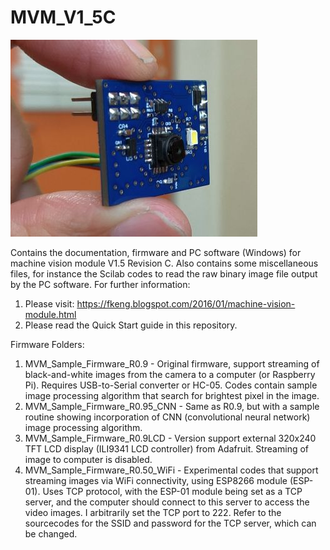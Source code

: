# MVM_V1_5C
![MVM_V1_5C](MVM_V1_5_HandHeld.jpg)

Contains the documentation, firmware and PC software (Windows) for machine vision module V1.5 Revision C. 
Also contains some miscellaneous files, for instance the Scilab codes to read the raw binary image file output by the PC software. 
For further information:
1. Please visit: https://fkeng.blogspot.com/2016/01/machine-vision-module.html
2. Please read the Quick Start guide in this repository.

Firmware Folders:
1. MVM_Sample_Firmware_R0.9 - Original firmware, support streaming of black-and-white images from the camera to a computer (or Raspberry Pi). Requires USB-to-Serial converter or HC-05. Codes contain sample image processing algorithm that search for brightest pixel in the image.
2. MVM_Sample_Firmware_R0.95_CNN - Same as R0.9, but with a sample routine showing incorporation of CNN (convolutional neural network) image processing algorithm. 
3. MVM_Sample_Firmware_R0.9LCD - Version support external 320x240 TFT LCD display (ILI9341 LCD controller) from Adafruit.  Streaming of image to computer is disabled.
4. MVM_Sample_Firmware_R0.50_WiFi - Experimental codes that support streaming images via WiFi connectivity, using ESP8266 module (ESP-01). Uses TCP protocol, with the ESP-01 module being set as a TCP server, and the computer should connect to this server to access the video images. I arbitrarily set the TCP port to 222. Refer to the sourcecodes for the SSID and password for the TCP server, which can be changed.
